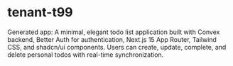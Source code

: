 # tenant-t99
Generated app: A minimal, elegant todo list application built with Convex backend, Better Auth for authentication, Next.js 15 App Router, Tailwind CSS, and shadcn/ui components. Users can create, update, complete, and delete personal todos with real-time synchronization.
